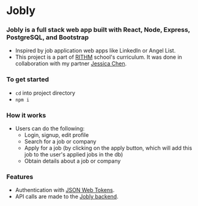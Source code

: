 # Jobly

### Jobly is a full stack web app built with React, Node, Express, PostgreSQL, and Bootstrap

- Inspired by job application web apps like LinkedIn or Angel List.
- This project is a part of <a href="https://www.rithmschool.com/">RITHM</a> school's curriculum. It was done in collaboration with my partner <a href="https://github.com/jessicachen-48">Jessica Chen</a>.

### To get started

- `cd` into project directory
- `npm i`

### How it works

- Users can do the following:
  - Login, signup, edit profile
  - Search for a job or company
  - Apply for a job (by clicking on the apply button, which will add this job to the user's applied jobs in the db)
  - Obtain details about a job or company

### Features

- Authentication with <a href="https://jwt.io/">JSON Web Tokens</a>.
- API calls are made to the <a href="https://github.com/kathythekat/Express-Jobly">Jobly backend</a>.
